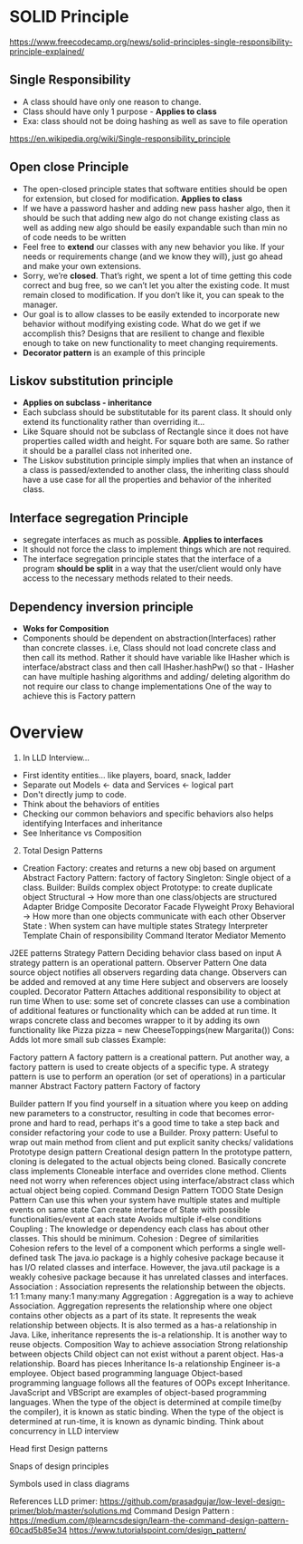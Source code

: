 
# SOLID Principle
https://www.freecodecamp.org/news/solid-principles-single-responsibility-principle-explained/

## Single Responsibility
- A class should have only one reason to change. 
- Class should have only 1 purpose - **Applies to class**
- Exa: class should not be doing hashing as well as save to file operation

https://en.wikipedia.org/wiki/Single-responsibility_principle

## Open close Principle
- The open-closed principle states that software entities should be open for extension, but closed for modification.  **Applies to class**
- If we have a password hasher and adding new pass hasher algo, then it should be such that adding new algo do not change existing class as well as adding new algo should be easily expandable such than min no of code needs to be written
- Feel free to **extend** our classes with any new behavior you like. If your needs or requirements change (and we know they will), just go ahead and make your own extensions.
- Sorry, we’re **closed**. That’s right, we spent a lot of time getting this code correct and bug free, so we can’t let you alter the existing code. It must remain closed to modification. If you don’t like it, you can speak to the manager.
- Our goal is to allow classes to be easily extended to incorporate new behavior without modifying existing code. What do we get if we accomplish this? Designs that are resilient to change and flexible enough to take on new functionality to meet changing requirements.
- **Decorator pattern** is an example of  this principle


## Liskov substitution principle
- **Applies on subclass - inheritance**
- Each subclass should be substitutable for its parent class. It should only extend its functionality rather than overriding it…
- Like Square should not be subclass of Rectangle since it does not have properties called width and height. For square both are same. So rather it should be a parallel class not inherited one.
- The Liskov substitution principle simply implies that when an instance of a class is passed/extended to another class, the inheriting class should have a use case for all the properties and behavior of the inherited class.

## Interface segregation Principle
- segregate interfaces as much as possible. **Applies to interfaces**
- It should not force the class to implement things which are not required.
- The interface segregation principle states that the interface of a program **should be split** in a way that the user/client would only have access to the necessary methods related to their needs.

## Dependency inversion principle
- **Woks for Composition**
- Components should be dependent on abstraction(Interfaces) rather than concrete classes. i.e, Class should not load concrete class and then call its method. Rather it should have variable like IHasher which is interface/abstract class and then call IHasher.hashPw() so that - IHasher can have multiple hashing algorithms and adding/ deleting algorithm do not require our class to change implementations
One of the way to achieve this is Factory pattern


# Overview
1. In LLD Interview…
- First identity entities… like players, board, snack, ladder
- Separate out Models ← data and Services ← logical part
- Don't directly jump to code.
- Think about the behaviors of entities
- Checking our common behaviors and specific behaviors also helps identifying Interfaces and inheritance
- See Inheritance vs Composition

2. Total Design Patterns
- Creation
Factory: creates and returns a new obj based on argument
Abstract Factory Pattern: factory of factory
Singleton: Single object of a class. 
Builder: Builds complex object 
Prototype: to create duplicate object
Structural → How more than one class/objects are structured
Adapter
Bridge
Composite
Decorator
Facade
Flyweight
Proxy
Behavioral → How more than one objects communicate with each other
Observer
State : When system can have multiple states
Strategy
Interpreter
Template
Chain of responsibility
Command
Iterator
Mediator
Memento

J2EE patterns
Strategy Pattern
Deciding behavior class based on input
A strategy pattern is an operational pattern.
Observer Pattern
One data source object notifies all observers regarding data change. Observers can be added and removed at any time
Here subject and observers are loosely coupled.
Decorator Pattern
Attaches additional responsibility to object at run time
When to use: some set of concrete classes can use a combination of additional features or functionality which can be added at run time.
It wraps concrete class and becomes wrapper to it by adding its own functionality like 
Pizza pizza = new CheeseToppings(new Margarita())
Cons: Adds lot more small sub classes
Example:

Factory pattern
A factory pattern is a creational pattern. Put another way, a factory pattern is used to create objects of a specific type. A strategy pattern is use to perform an operation (or set of operations) in a particular manner
Abstract Factory pattern 
Factory of factory


Builder pattern
If you find yourself in a situation where you keep on adding new parameters to a constructor, resulting in code that becomes error-prone and hard to read, perhaps it's a good time to take a step back and consider refactoring your code to use a Builder.
Proxy pattern:
Useful to wrap out main method from client and put explicit sanity checks/ validations
Prototype design pattern
Creational design pattern
In the prototype pattern, cloning is delegated to the actual objects being cloned.
Basically concrete class implements Cloneable interface and overrides clone method.
Clients need not worry when references object using interface/abstract class which actual object being copied. 
Command Design Pattern
TODO
State Design Pattern
Can use this when your system have multiple states and multiple events on same state
Can create interface of State with possible functionalities/event at each state
Avoids multiple if-else conditions
Coupling : The knowledge or dependency each class has about other classes. This should be minimum. 
Cohesion : Degree of similarities
Cohesion refers to the level of a component which performs a single well-defined task
The java.io package is a highly cohesive package because it has I/O related classes and interface. However, the java.util package is a weakly cohesive package because it has unrelated classes and interfaces.
Association : Association represents the relationship between the objects.
1:1
1:many
many:1
many:many
Aggregation : Aggregation is a way to achieve Association. Aggregation represents the relationship where one object contains other objects as a part of its state. 
It represents the weak relationship between objects.
It is also termed as a has-a relationship in Java. 
Like, inheritance represents the is-a relationship. It is another way to reuse objects.
Composition
Way to achieve association
Strong relationship between objects
Child object can not exist without a parent object.
Has-a relationship. Board has pieces
Inheritance
Is-a relationship
Engineer is-a employee.
Object based programming language
Object-based programming language follows all the features of OOPs except Inheritance. JavaScript and VBScript are examples of object-based programming languages.
When the type of the object is determined at compile time(by the compiler), it is known as static binding.
When the type of the object is determined at run-time, it is known as dynamic binding.
Think about concurrency in LLD interview




Head first Design patterns 


Snaps of design principles











Symbols used in class diagrams



References
LLD primer: https://github.com/prasadgujar/low-level-design-primer/blob/master/solutions.md
Command Design Pattern : https://medium.com/@learncsdesign/learn-the-command-design-pattern-60cad5b85e34
https://www.tutorialspoint.com/design_pattern/




